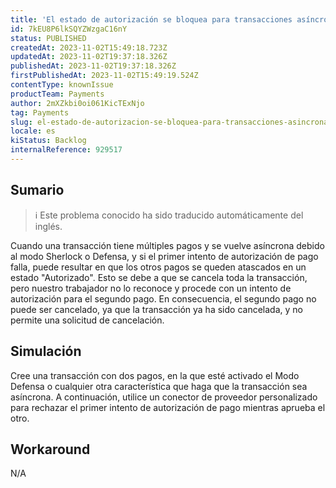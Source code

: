 ```yaml
---
title: 'El estado de autorización se bloquea para transacciones asíncronas con 2 o más pagos cuando se cancela el primero.'
id: 7kEU8P6lkSQYZWzgaC16nY
status: PUBLISHED
createdAt: 2023-11-02T15:49:18.723Z
updatedAt: 2023-11-02T19:37:18.326Z
publishedAt: 2023-11-02T19:37:18.326Z
firstPublishedAt: 2023-11-02T15:49:19.524Z
contentType: knownIssue
productTeam: Payments
author: 2mXZkbi0oi061KicTExNjo
tag: Payments
slug: el-estado-de-autorizacion-se-bloquea-para-transacciones-asincronas-con-2-o-mas-pagos-cuando-se-cancela-el-primero
locale: es
kiStatus: Backlog
internalReference: 929517
---
```


## Sumario

>ℹ️ Este problema conocido ha sido traducido automáticamente del inglés.


Cuando una transacción tiene múltiples pagos y se vuelve asíncrona debido al modo Sherlock o Defensa, y si el primer intento de autorización de pago falla, puede resultar en que los otros pagos se queden atascados en un estado "Autorizado". Esto se debe a que se cancela toda la transacción, pero nuestro trabajador no lo reconoce y procede con un intento de autorización para el segundo pago. En consecuencia, el segundo pago no puede ser cancelado, ya que la transacción ya ha sido cancelada, y no permite una solicitud de cancelación.


##

## Simulación


Cree una transacción con dos pagos, en la que esté activado el Modo Defensa o cualquier otra característica que haga que la transacción sea asíncrona. A continuación, utilice un conector de proveedor personalizado para rechazar el primer intento de autorización de pago mientras aprueba el otro.



## Workaround


N/A





